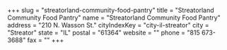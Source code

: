 +++
slug = "streatorland-community-food-pantry"
title = "Streatorland Community Food Pantry"
name = "Streatorland Community Food Pantry"
address = "210 N. Wasson St."
cityIndexKey = "city-il-streator"
city = "Streator"
state = "IL"
postal = "61364"
website = ""
phone = "815 673-3688"
fax = ""
+++
